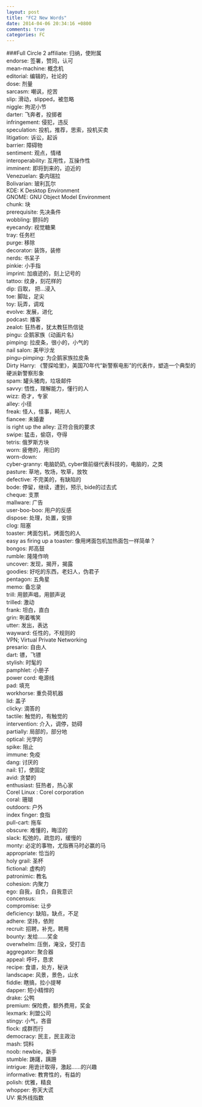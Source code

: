 ```yaml
---
layout: post
title: "FC2 New Words"
date: 2014-04-06 20:34:16 +0800
comments: true
categories: FC
---
```

###Full Circle 2
affiliate: 归纳，使附属    
endorse: 签署，赞同，认可    
mean-machine: 概念机    
editorial: 编辑的，社论的    
dose: 剂量    
sarcasm: 嘲讽，挖苦    
slip: 滑动，slipped，被忽略    
niggle: 拘泥小节    
darter: 飞奔者，投掷者    
infringement: 侵犯，违反    
speculation: 投机，推荐，思索，投机买卖    
litigation: 诉讼，起诉    
barrier: 障碍物    
sentiment: 观点，情绪    
interoperability: 互用性，互操作性    
imminent: 即将到来的，迫近的    
Venezuelan: 委内瑞拉    
Bolivarian: 玻利瓦尔    
KDE: K Desktop Environment    
GNOME: GNU Object Model Environment    
chunk: 块    
prerequisite: 先决条件    
wobbling: 颤抖的    
eyecandy: 视觉糖果    
tray: 任务栏    
purge: 移除    
decorator: 装饰，装修    
nerds: 书呆子    
pinkie: 小手指    
imprint: 加痕迹的，刻上记号的    
tattoo: 纹身，刻花样的    
dip: 舀取， 把...浸入    
toe: 脚趾，足尖    
toy: 玩弄，调戏    
evolve: 发展，进化    
podcast: 播客    
zealot: 狂热者，犹太教狂热信徒    
pingu: 企鹅家族（动画片名)     
pimping: 拉皮条，很小的，小气的    
nail salon: 美甲沙龙    
pingu-pimping: 为企鹅家族拉皮条    
Dirty Harry: 《警探哈里》，美国70年代“新警察电影”的代表作，塑造一个典型的硬派新警察形象    
spam: 罐头猪肉，垃圾邮件    
savvy: 悟性，理解能力，懂行的人    
wizz: 奇才，专家    
alley: 小径    
freak: 怪人，怪事，畸形人    
fiancee: 未婚妻    
is right up the alley: 正符合我的要求    
swipe: 猛击，偷窃，夺得    
tetris: 俄罗斯方块    
worn: 疲倦的，用旧的    
worn-down:     
cyber-granny:  电脑奶奶, cyber做前缀代表科技的，电脑的，之类    
pasture: 草地，牧场，牧草，放牧    
defective: 不完美的，有缺陷的    
bode: 停留，继续，遭到，预示, bide的过去式    
cheque: 支票    
mallware: 广告    
user-boo-boo: 用户的反感    
dispose: 处理，处置，安排    
clog: 阻塞    
toaster: 烤面包机，烤面包的人    
easy as firing up a toaster: 像用烤面包机加热面包一样简单？    
bongos: 邦高鼓    
rumble: 隆隆作响    
uncover: 发现，揭开，揭露    
goodies: 好吃的东西，老妇人，伪君子    
pentagon: 五角星    
memo: 备忘录    
trill: 用颤声唱，用颤声说    
trilled: 激动    
frank: 坦白，直白    
grin: 咧着嘴笑    
utter: 发出，表达    
wayward: 任性的，不规则的    
VPN; Virtual Private Networking     
presario: 自由人    
dart: 镖，飞镖    
stylish: 时髦的    
pamphlet: 小册子    
power cord: 电源线    
pad: 填充    
workhorse: 重负荷机器    
lid: 盖子    
clicky: 滴答的    
tactile: 触觉的，有触觉的    
intervention: 介入，调停，妨碍    
partially: 局部的，部分地    
optical: 光学的    
spike: 阻止    
immune: 免疫    
dang: 讨厌的    
nail: 钉，使固定    
avid: 贪婪的    
enthusiast: 狂热者，热心家    
Corel Linux : Corel corporation     
coral: 珊瑚    
outdoors: 户外    
index finger: 食指    
pull-cart: 拖车    
obscure: 难懂的，晦涩的    
slack: 松弛的，疏忽的，缓慢的    
monty: 必定的事物，尤指赛马时必赢的马    
appropriate: 恰当的    
holy grail: 圣杯    
fictional: 虚构的    
patronimic: 教名     
cohesion: 内聚力    
ego: 自我，自负，自我意识    
concensus:     
compromise: 让步    
deficiency: 缺陷，缺点，不足    
adhere: 坚持，依附    
recruit: 招聘，补充，聘用    
bounty: 发给……奖金    
overwhelm: 压倒，淹没，受打击    
aggregator: 聚合器    
appeal: 呼吁，恳求    
recipe: 食谱，处方，秘诀    
landscape: 风景，景色，山水    
fiddle: 瞎搞，拉小提琴    
dapper: 短小精悍的    
drake:  公鸭    
premium: 保险费，额外费用，奖金     
lexmark: 利盟公司    
stingy: 小气，吝啬    
flock: 成群而行    
democracy: 民主，民主政治    
mash: 饲料     
noob: newbie，新手    
stumble: 踌躇，蹒跚    
intrigue: 用诡计取得，激起……的兴趣    
informative: 教育性的，有益的    
polish: 优雅，精良    
whopper: 弥天大谎    
UV: 紫外线指数
    

